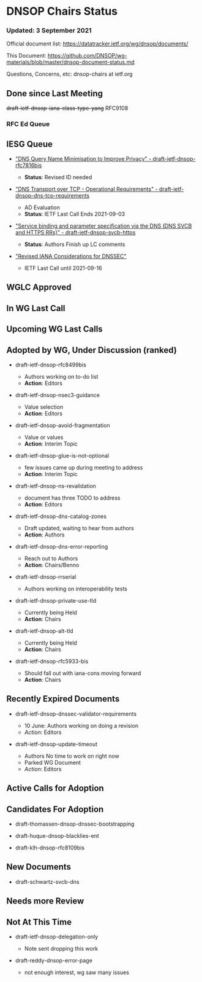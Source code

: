 # DNSOP Chairs Status
### Updated: 3 September 2021

Official document list: https://datatracker.ietf.org/wg/dnsop/documents/

This Document: https://github.com/DNSOP/wg-materials/blob/master/dnsop-document-status.md

Questions, Concerns, etc:  dnsop-chairs at ietf.org

## Done since Last Meeting

~~draft-ietf-dnsop-iana-class-type-yang~~ RFC9108

###  RFC Ed Queue

## IESG Queue

* ["DNS Query Name Minimisation to Improve Privacy" - draft-ietf-dnsop-rfc7816bis](https://datatracker.ietf.org/doc/draft-ietf-dnsop-rfc7816bis/)
    - **Status**: Revised ID needed

* ["DNS Transport over TCP - Operational Requirements" - draft-ietf-dnsop-dns-tcp-requirements](https://datatracker.ietf.org/doc/draft-ietf-dnsop-dns-tcp-requirements/)
    - AD Evaluation
    - **Status**: IETF Last Call Ends 2021-09-03

* ["Service binding and parameter specification via the DNS (DNS SVCB and HTTPS RRs)" - draft-ietf-dnsop-svcb-https](https://datatracker.ietf.org/doc/draft-ietf-dnsop-svcb-https/)
    - **Status**: Authors Finish up LC comments

* ["Revised IANA Considerations for DNSSEC"](https://datatracker.ietf.org/doc/draft-ietf-dnsop-dnssec-iana-cons/)
    - IETF Last Call until 2021-09-16

## WGLC Approved

## In WG Last Call

## Upcoming WG Last Calls

## Adopted by WG, Under Discussion (ranked)

* draft-ietf-dnsop-rfc8499bis
    - Authors working on to-do list
    - **Action**: Editors 

* draft-ietf-dnsop-nsec3-guidance
    - Value selection
    - **Action**: Editors

* draft-ietf-dnsop-avoid-fragmentation
    - Value or values
    - **Action**: Interim Topic
     
* draft-ietf-dnsop-glue-is-not-optional
    - few issues came up during meeting to address
    - **Action**: Interim Topic

* draft-ietf-dnsop-ns-revalidation
    - document has three TODO to address
    - **Action**: Editors

* draft-ietf-dnsop-dns-catalog-zones
    - Draft updated, waiting to hear from authors
    - **Action**: Authors

* draft-ietf-dnsop-dns-error-reporting
    - Reach out to Authors
    - **Action**: Chairs/Benno

* draft-ietf-dnsop-rrserial
    - Authors working on interoperability tests

* draft-ietf-dnsop-private-use-tld
    - Currently being Held
    - **Action**: Chairs

* draft-ietf-dnsop-alt-tld
    - Currently being Held
    - **Action**: Chairs

* draft-ietf-dnsop-rfc5933-bis
    - Should fall out with iana-cons moving forward
    - **Action**: Chairs

## Recently Expired Documents

* draft-ietf-dnsop-dnssec-validator-requirements
    - 10 June: Authors working on doing a revision
    - *Action*: Editors

* draft-ietf-dnsop-update-timeout
    - Authors No time to work on right now
    - Parked WG Document
    - *Action*: Editors

## Active Calls for Adoption

## Candidates For Adoption

* draft-thomassen-dnsop-dnssec-bootstrapping

* draft-huque-dnsop-blacklies-ent

* draft-klh-dnsop-rfc8109bis

## New Documents

* draft-schwartz-svcb-dns

## Needs more Review

## Not At This Time

* draft-ietf-dnsop-delegation-only
    - Note sent dropping this work

* draft-reddy-dnsop-error-page
    -  not enough interest, wg saw many issues

